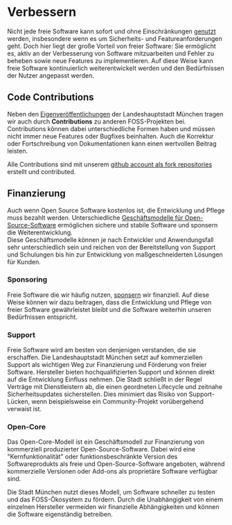 <script setup>
import TagTile from "../.vitepress/components/TagTile.vue";
</script>

# Verbessern

Nicht jede freie Software kann sofort und ohne Einschränkungen [genutzt](./use) werden, insbesondere wenn es um Sicherheits- und Featureanforderungen geht.
Doch hier liegt der große Vorteil von freier Software:
Sie ermöglicht es, aktiv an der Verbesserung von Software mitzuarbeiten und Fehler zu beheben sowie neue Features zu implementieren.
Auf diese Weise kann freie Software kontinuierlich weiterentwickelt werden und den Bedürfnissen der Nutzer angepasst werden.

## Code Contributions

Neben den [Eigenveröffentlichungen](./publish) der Landeshauptstadt München tragen wir auch durch **Contributions** zu anderen FOSS-Projekten bei.
Contributions können dabei unterschiedliche Formen haben und müssen nicht immer neue Features oder Bugfixes beinhalten.
Auch die Korrektur oder Fortschreibung von Dokumentationen kann einen wertvollen Beitrag leisten.

Alle Contributions sind mit unserem [github account als fork repositories](https://github.com/orgs/it-at-m/repositories?type=fork) erstellt und contributed.

## Finanzierung

Auch wenn Open Source Software kostenlos ist, die Entwicklung und Pflege muss bezahlt werden.
Unterschiedliche [Geschäftsmodelle für Open-Source-Software](https://de.wikipedia.org/wiki/Gesch%C3%A4ftsmodelle_f%C3%BCr_Open-Source-Software) ermöglichen sichere und stabile Software und sponsern die Weiterentwicklung.  
Diese Geschäftsmodelle können je nach Entwickler und Anwendungsfall sehr unterschiedlich sein und reichen von der Bereitstellung von Support und Schulungen bis hin zur Entwicklung von maßgeschneiderten Lösungen für Kunden.

### Sponsoring

Freie Software die wir häufig nutzen, [sponsern](./sponsoring) wir finanziell.
Auf diese Weise können wir dazu beitragen, dass die Entwicklung und Pflege von freier Software gewährleistet bleibt und die Software weiterhin unseren Bedürfnissen entspricht.

<TagTile
:available-tags="['sponsor']"
show-tags
show-excerpt
/>

### Support

Freie Software wird am besten von denjenigen verstanden, die sie erschaffen.
Die Landeshauptstadt München setzt auf kommerziellen Support als wichtigen Weg zur Finanzierung und Förderung von freier Software.
Hersteller bieten hochqualifizierten Support und können direkt auf die Entwicklung Einfluss nehmen.
Die Stadt schließt in der Regel Verträge mit Dienstleistern ab, die einen geordneten Lifecycle und zeitnahe Sicherheitsupdates sicherstellen.
Dies minimiert das Risiko von Support-Lücken, wenn beispielsweise ein Community-Projekt vorübergehend verwaist ist.

<TagTile
:available-tags="['support']"
show-tags
show-excerpt
/>

### Open-Core

Das Open-Core-Modell ist ein Geschäftsmodell zur Finanzierung von kommerziell produzierter Open-Source-Software.
Dabei wird eine "Kernfunktionalität" oder funktionsbeschränkte Version des Softwareprodukts als freie und Open-Source-Software angeboten, während kommerzielle Versionen oder Add-ons als proprietäre Software verfügbar sind.

Die Stadt München nutzt dieses Modell, um Software schneller zu testen und das FOSS-Ökosystem zu fördern.
Durch die Unabhängigkeit von einem einzelnen Hersteller vermeiden wir finanzielle Abhängigkeiten und können die Software eigenständig betreiben.

<TagTile
:available-tags="['opencore']"
show-tags
show-excerpt
/>
